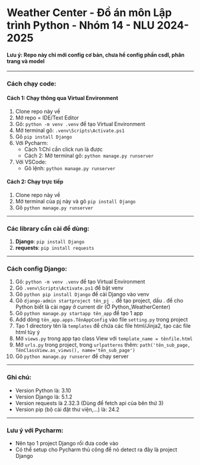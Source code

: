 # Weather Center - Đồ án môn Lập trình Python - Nhóm 14 - NLU 2024-2025

#### Lưu ý: Repo này chỉ mới config cơ bản, chưa hề config phần csdl, phân trang và model

---
### Cách chạy code:
#### Cách 1: Chạy thông qua Virtual Environment
1. Clone repo này về 
2. Mở repo = IDE/Text Editor
3. Gõ: `python -m venv .venv` để tạo Virtual Environment
4. Mở terminal gõ: `.venv\Scripts\Activate.ps1`
5. Gõ `pip install Django`
6. Với Pycharm:
   - Cách 1:Chỉ cần click run là được
   - Cách 2: Mở terminal gõ: `python manage.py runserver`
7. Với VSCode:
   - Gõ lệnh: `python manage.py runserver`

#### Cách 2: Chạy trực tiếp
1. Clone repo này về
2. Mở terminal của pj này và gõ `pip install Django`
3. Gõ `python manage.py runserver`

---
### Các library cần cài để dùng:
1. **Django**: `pip install Django`
2. **requests**: `pip install requests`

---
### Cách config Django:
1. Gõ: `python -m venv .venv` để tạo Virtual Environment
2. Gõ `.venv\Scripts\Activate.ps1` để bật venv
3. Gõ `python pip install Django` để cài Django vào venv
4. Gõ `django-admin startproject tên_pj .` để tạo project, dấu . để cho Python biết là cài ngay ở current dir (Ở Python_WeatherCenter)
5. Gõ `python manage.py startapp tên_app` để tạo 1 app
6. Add dòng `tên_app.apps.TênAppConfig` vào file `setting.py` trong project
7. Tạo 1 directory tên là `templates` để chứa các file html/Jinja2, tạo các file html tùy ý
8. Mở `views.py` trong app tạo class View với `template_name = tênfile.html`
9. Mở `urls.py` trong project, trong `urlpatterns` thêm: `path('tên_sub_page, TênClassView.as_views(), name='tên_sub_page')` 
10. Gõ `python manage.py runserer` để chạy server

---
### Ghi chú:
- Version Python là: 3.10
- Version Django là: 5.1.2
- Version requests là 2.32.3 (Dùng để fetch api của bên thứ 3)
- Version pip (bộ cài đặt thư viện,...) là: 24.2

---
### Lưu ý với Pycharm:
- Nên tạo 1 project Django rồi đưa code vào
- Có thể setup cho Pycharm thủ công để nó detect ra đây là project Django